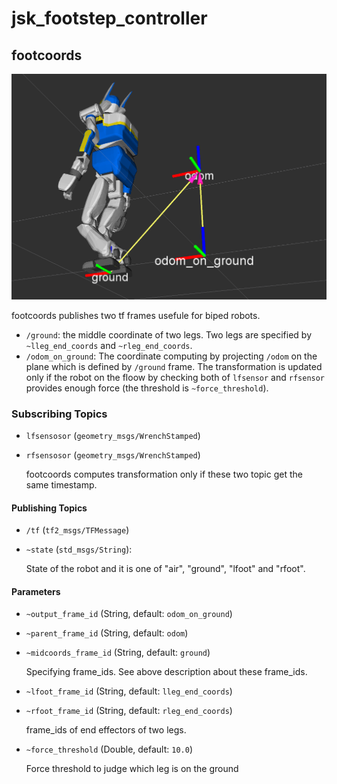 # jsk\_footstep\_controller


## footcoords
![footcoords.png](images/footcoords.png)

footcoords publishes two tf frames usefule for biped robots.
* `/ground`: the middle coordinate of two legs. Two legs are specified
by `~lleg_end_coords` and `~rleg_end_coords`.
* `/odom_on_ground`: The coordinate computing by projecting `/odom` on the plane which is defined by `/ground` frame. The transformation is updated only if the robot on the floow by checking
both of `lfsensor` and `rfsensor` provides enough force (the threshold is `~force_threshold`).

### Subscribing Topics
* `lfsensosor` (`geometry_msgs/WrenchStamped`)
* `rfsensosor` (`geometry_msgs/WrenchStamped`)

   footcoords computes transformation only if these two topic get the
   same timestamp.

#### Publishing Topics
* `/tf` (`tf2_msgs/TFMessage`)
* `~state` (`std_msgs/String`):

   State of the robot and it is one of "air", "ground", "lfoot" and "rfoot".

#### Parameters
* `~output_frame_id` (String, default: `odom_on_ground`)
* `~parent_frame_id` (String, default: `odom`)
* `~midcoords_frame_id` (String, default: `ground`)

   Specifying frame\_ids. See above description about these frame\_ids.
* `~lfoot_frame_id` (String, default: `lleg_end_coords`)
* `~rfoot_frame_id` (String, default: `rleg_end_coords`)

   frame\_ids of end effectors of two legs.
* `~force_threshold` (Double, default: `10.0`)

   Force threshold to judge which leg is on the ground
